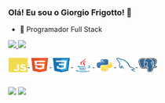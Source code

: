### Olá! Eu sou o Giorgio Frigotto! 👋

- 🌱 Programador Full Stack

<div>
  <a href="https://github.com/GiorgioFL15">
  <img height="160em" src="https://github-readme-stats.vercel.app/api?username=GiorgioFL15&show_icons=true&theme=dark&include_all_commits=true&count_private=true"/>
  <img height="160em" src="https://github-readme-stats.vercel.app/api/top-langs/?username=GiorgioFL15&layout=compact&langs_count=7&theme=dark"/>
</div>
  
<div style="display: inline_block"><br>
  <img align="center" alt="Giorgio-Js" height="30" width="40" src="https://raw.githubusercontent.com/devicons/devicon/master/icons/javascript/javascript-plain.svg">
  <img align="center" alt="Giorgio-HTML" height="30" width="40" src="https://raw.githubusercontent.com/devicons/devicon/master/icons/html5/html5-original.svg">
  <img align="center" alt="Giorgio-CSS" height="30" width="40" src="https://raw.githubusercontent.com/devicons/devicon/master/icons/css3/css3-original.svg">
  <img align="center" alt="Giorgio-Java" height="30" width="40" src="https://raw.githubusercontent.com/devicons/devicon/master/icons/java/java-original.svg">
  <img align="center" alt="Giorgio-Python" height="30" width="40" src="https://raw.githubusercontent.com/devicons/devicon/master/icons/python/python-original.svg">
  <img align="center" alt="Giorgio-MySQL" height="30" width="40" src="https://raw.githubusercontent.com/devicons/devicon/master/icons/mysql/mysql-original.svg">
  <img align="center" alt="Giorgio-Postgresql" height="30" width="40" src="https://raw.githubusercontent.com/devicons/devicon/master/icons/postgresql/postgresql-original.svg">
</div>

  ##
  
<div>
  <a href = "mailto:frigottogiorgio@gmail.com"><img src="https://img.shields.io/badge/-Gmail-%23333?style=for-the-badge&logo=gmail&logoColor=white" target="_blank"></a>
  <a href="https://www.linkedin.com/in/giorgio-frigotto-050185206/" target="_blank"><img src="https://img.shields.io/badge/-LinkedIn-%230077B5?style=for-the-badge&logo=linkedin&logoColor=white" target="_blank"></a> 
  </div>
